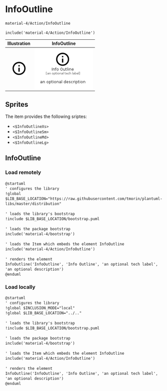 # InfoOutline


```text
material-4/Action/InfoOutline
```

```text
include('material-4/Action/InfoOutline')
```



| Illustration | InfoOutline |
| :---: | :---: |
| ![illustration for Illustration](../../material-4/Action/InfoOutline.png) | ![illustration for InfoOutline](../../material-4/Action/InfoOutline.Local.png) |



## Sprites
The item provides the following sriptes:

- `<$InfoOutlineXs>`
- `<$InfoOutlineSm>`
- `<$InfoOutlineMd>`
- `<$InfoOutlineLg>`





## InfoOutline

### Load remotely
```plantuml
@startuml
' configures the library
!global $LIB_BASE_LOCATION="https://raw.githubusercontent.com/tmorin/plantuml-libs/master/distribution"

' loads the library's bootstrap
!include $LIB_BASE_LOCATION/bootstrap.puml

' loads the package bootstrap
include('material-4/bootstrap')

' loads the Item which embeds the element InfoOutline
include('material-4/Action/InfoOutline')

' renders the element
InfoOutline('InfoOutline', 'Info Outline', 'an optional tech label', 'an optional description')
@enduml
```

### Load locally
```plantuml
@startuml
' configures the library
!global $INCLUSION_MODE="local"
!global $LIB_BASE_LOCATION="../.."

' loads the library's bootstrap
!include $LIB_BASE_LOCATION/bootstrap.puml

' loads the package bootstrap
include('material-4/bootstrap')

' loads the Item which embeds the element InfoOutline
include('material-4/Action/InfoOutline')

' renders the element
InfoOutline('InfoOutline', 'Info Outline', 'an optional tech label', 'an optional description')
@enduml
```

